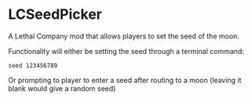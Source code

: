 # LCSeedPicker
A Lethal Company mod that allows players to set the seed of the moon.

Functionality will either be setting the seed through a terminal command:
```
seed 123456789
```

Or prompting to player to enter a seed after routing to a moon (leaving it blank would give a random seed)
